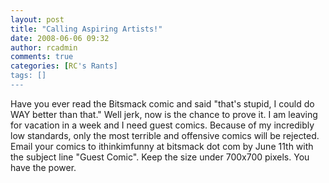 ```yaml
---
layout: post
title: "Calling Aspiring Artists!"
date: 2008-06-06 09:32
author: rcadmin
comments: true
categories: [RC's Rants]
tags: []
---
```

Have you ever read the Bitsmack comic and said "that's stupid, I could do WAY better than that." Well jerk, now is the chance to prove it. I am leaving for vacation in a week and I need guest comics. Because of my incredibly low standards, only the most terrible and offensive comics will be rejected. Email your comics to ithinkimfunny at bitsmack dot com by June 11th with the subject line "Guest Comic". Keep the size under 700x700 pixels. You have the power.
